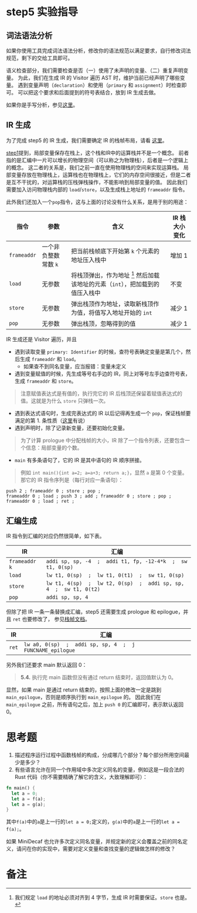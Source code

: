 # step5 实验指导

## 词法语法分析
如果你使用工具完成词法语法分析，修改你的语法规范以满足要求，自行修改词法规范，剩下的交给工具即可。

语义检查部分，我们需要检查是否（一）使用了未声明的变量、（二）重复声明变量。
为此，我们在生成 IR 的 Visitor 遍历 AST 时，维护当前已经声明了哪些变量。
遇到变量声明（`declaration`）和使用（`primary` 和 `assignment`）时检查即可。
可以把这个要求和后面提到的符号表结合，放到 IR 生成去做。

如果你是手写分析，参见[这里](./manual-parser.md)。

## IR 生成
为了完成 step5 的 IR 生成，我们需要确定 IR 的栈帧布局，请看 [这里](./stackframe.md)。

[step1](../lab1/ir.md)提到，局部变量保存在栈上，这个栈和IR中的运算栈并不是一个概念。
前者指的是汇编中一片可以增长的物理空间（可以称之为物理栈），后者是一个逻辑上的概念。
这二者的关系是，我们之前一直在使用物理栈的空间来实现运算栈。
局部变量存放在物理栈上，运算栈也在物理栈上，它们的内存空间很接近，但是二者是互不干扰的，对运算栈的压栈弹栈操作，不能影响到局部变量的值。
因此我们需要加入访问物理栈内部的 `load`/`store`，以及生成栈上地址的 `frameaddr` 指令。

此外我们还加入一个`pop`指令，这与上面的讨论没有什么关系，是用于别的用途：

| 指令 | 参数 | 含义 | IR 栈大小变化 |
| --- | --- | --- | --- |
| `frameaddr` | 一个非负整数常数 `k` | 把当前栈帧底下开始第 `k` 个元素的地址压入栈中 | 增加 1 |
| `load` | 无参数 | 将栈顶弹出，作为地址 [^1] 然后加载该地址的元素（`int`），把加载到的值压入栈中 | 不变 |
| `store` | 无参数 | 弹出栈顶作为地址，读取新栈顶作为值，将值写入地址开始的 `int` | 减少 1 |
| `pop` | 无参数 | 弹出栈顶，忽略得到的值 | 减少 1 |

IR 生成还是 Visitor 遍历，并且
* 遇到读取变量 `primary: Identifier` 的时候，查符号表确定变量是第几个，然后生成 `frameaddr` 和 `load`。
  - 如果查不到同名变量，应当报错：变量未定义
* 遇到变量赋值的时候，先生成等号右手边的 IR，同上对等号左手边查符号表，生成 `frameaddr` 和 `store`。
> 注意赋值表达式是有值的，执行完它的 IR 后栈顶还保留着赋值表达式的值。这就是为什么 `store` 只弹栈一次。
* 遇到表达式语句时，生成完表达式的 IR 以后记得再生成一个 `pop`，保证栈帧要满足的第 1. 条性质（[这里](./stackframe.md)有说）
* 遇到声明时，除了记录新变量，还要初始化变量。
> 为了计算 prologue 中分配栈帧的大小，IR 除了一个指令列表，还要包含一个信息：局部变量的个数。
* `main` 有多条语句了，它的 IR 是其中语句的 IR 顺序拼接。

> 例如 `int main(){int a=2; a=a+3; return a;}`，显然 `a` 是第 0 个变量。
> 那它的 IR 指令序列是（每行对应一条语句）：
```
push 2 ; frameaddr 0 ; store ; pop ;
frameaddr 0 ; load ; push 3 ; add ; frameaddr 0 ; store ; pop ;
frameaddr 0 ; load ; ret ;
```

## 汇编生成
IR 指令到汇编的对应仍然很简单，如下表。

| IR       | 汇编                                                |
| ---      | ---                                                 |
| `frameaddr k` | `addi sp, sp, -4  ;  addi t1, fp, -12-4*k  ;  sw t1, 0(sp)` |
| `load`    | `lw t1, 0(sp)  ;  lw t1, 0(t1)  ;  sw t1, 0(sp)` |
| `store` | `lw t1, 4(sp)  ;  lw t2, 0(sp)  ;  addi sp, sp, 4  ;  sw t1, 0(t2)` |
| `pop` | `addi sp, sp, 4` |

但除了把 IR 一条一条替换成汇编，step5 还需要生成 prologue 和 epilogue，并且 `ret` 也要修改了，
参见[栈帧文档](./stackframe.md)。

| IR       | 汇编                                                |
| ---      | ---                                                 |
| `ret` | `lw a0, 0(sp)  ;  addi sp, sp, 4  ;  j FUNCNAME_epilogue` |

另外我们还要求 main 默认返回 0：
> **5.4.** 执行完 main 函数但没有通过 return 结束时，返回值默认为 0。

显然，如果 main 是通过 return 结束的，按照上面的修改一定是跳到 `main_epilogue`，否则是顺序执行到 `main_epilogue` 的。
因此我们在 `main_epilogue` 之前，所有语句之后，加上 `push 0` 的汇编即可，表示默认返回 0。

# 思考题

1. 描述程序运行过程中函数栈帧的构成，分成哪几个部分？每个部分所用空间最少是多少？
2. 有些语言允许在同一个作用域中多次定义同名的变量，例如这是一段合法的 Rust 代码（你不需要精确了解它的含义，大致理解即可）：

```Rust
fn main() {
  let a = 0;
  let a = f(a);
  let a = g(a);
}
```

其中`f(a)`中的`a`是上一行的`let a = 0;`定义的，`g(a)`中的`a`是上一行的`let a = f(a);`。

如果 MiniDecaf 也允许多次定义同名变量，并规定新的定义会覆盖之前的同名定义，请问在你的实现中，需要对定义变量和查找变量的逻辑做怎样的修改？

# 备注
[^1]: 我们规定 `load` 的地址必须对齐到 4 字节，生成 IR 时需要保证。`store` 也是。
